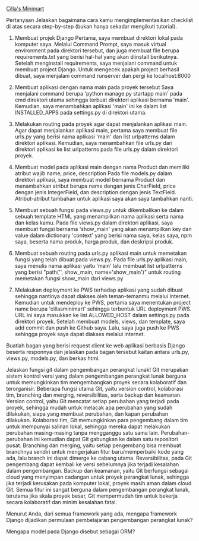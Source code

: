 [Cilla's Minimart](http://priscilla-natanael-cillasminimart.pbp.cs.ui.ac.id/)

Pertanyaan
Jelaskan bagaimana cara kamu mengimplementasikan checklist di atas secara step-by-step (bukan hanya sekadar mengikuti tutorial).
1. Membuat projek Django
Pertama, saya membuat direktori lokal pada komputer saya. Melalui Command Prompt, saya masuk virtual environment pada direktori tersebut, dan juga membuat file berupa requirements.txt yang berisi hal-hal yang akan diinstall berikutnya. Setelah menginstall requirements, saya menjalani command untuk membuat project Django. Untuk mengecek apakah project berhasil dibuat, saya menjalani command runserver dan pergi ke localhost:8000

2. Membuat aplikasi dengan nama main pada proyek tersebut
Saya menjalani command berupa 'python manage.py startapp main' pada cmd direktori utama sehingga terbuat direktori aplikasi bernama 'main'. Kemudian, saya menambahkan aplikasi 'main' ini ke dalam list INSTALLED_APPS pada settings.py di direktori utama.

3. Melakukan routing pada proyek agar dapat menjalankan aplikasi main.
Agar dapat menjalankan aplikasi main, pertama saya membuat file urls.py yang berisi nama aplikasi 'main' dan list urlpatterns dalam direktori aplikasi. Kemudian, saya menambahkan file urls.py dari direktori aplikasi ke list urlpatterns pada file urls.py dalam direktori proyek.

4. Membuat model pada aplikasi main dengan nama Product dan memiliki atribut wajib name, price, description
Pada file models.py dalam direktori aplikasi, saya membuat model bernama Product dan menambahkan atribut berupa name dengan jenis CharField, price dengan jenis IntegerField, dan description dengan jenis TextField. Atribut-atribut tambahan untuk aplikasi saya akan saya tambahkan nanti.

5. Membuat sebuah fungsi pada views.py untuk dikembalikan ke dalam sebuah template HTML yang menampilkan nama aplikasi serta nama dan kelas kamu.
Pada file views.py dalam direktori aplikasi, saya membuat fungsi bernama 'show_main' yang akan menampilkan key dan value dalam dictionary 'context' yang berisi nama saya, kelas saya, npm saya, beserta nama produk, harga produk, dan deskripsi produk.

6. Membuat sebuah routing pada urls.py aplikasi main untuk memetakan fungsi yang telah dibuat pada views.py.
Pada file urls.py aplikasi main, saya menulis nama aplikasi yaitu 'main' lalu membuat list urlpatterns yang berisi "path('', show_main, name='show_main')" untuk routing memetakan fungsi show_main dari views.py

7. Melakukan deployment ke PWS terhadap aplikasi yang sudah dibuat sehingga nantinya dapat diakses oleh teman-temanmu melalui Internet.
Kemudian untuk mendeploy ke PWS, pertama saya menentukan project name berupa 'cillasminimart' sehingga terbentuk URL deployment PWS. URL ini saya masukkan ke list ALLOWED_HOST dalam settings.py pada direktori proyek. Setelah membuat models, views, dan template, saya add commit dan push ke Github saya. Lalu, saya juga push ke PWS sehingga proyek saya dapat diakses melalui internet.

Buatlah bagan yang berisi request client ke web aplikasi berbasis Django beserta responnya dan jelaskan pada bagan tersebut kaitan antara urls.py, views.py, models.py, dan berkas html.

Jelaskan fungsi git dalam pengembangan perangkat lunak!
Git merupakan sistem kontrol versi yang dalam pengembangan perangkat lunak berguna untuk memungkinkan tim mengembangkan proyek secara kolaboratif dan terorganisir. Beberapa fungsi utama Git, yaitu version control, kolaborasi tim, branching dan merging, reversibilitas, serta backup dan keamanan. Version control, yaitu Git mencatat setiap perubahan yang terjadi pada proyek, sehingga mudah untuk melacak apa perubahan yang sudah dilakukan, siapa yang membuat perubahan, dan kapan perubahan dilakukan. Kolaborasi tim, Git memungkinkan para pengembang dalam tim untuk mempunyai salinan lokal, sehingga mereka dapat melakukan perubahan masing-masing tanpa mengganggu satu sama lain. Perubahan-perubahan ini kemudian dapat Git gabungkan ke dalam satu repositori pusat. Branching dan merging, yaitu setiap pengembang bisa membuat branchnya sendiri untuk mengerjakan fitur baru/memperbaiki kode yang ada, lalu branch ini dapat dimerge ke cabang utama. Reversibilitas, pada Git pengembang dapat kembali ke versi sebelumnya jika terjadi kesalahan dalam pengembangan. Backup dan keamanan, yaitu Git berfungsi sebagai cloud yang menyimpan cadangan untuk proyek perangkat lunak, sehingga jika terjadi kerusakan pada komputer lokal, proyek masih aman dalam cloud Git. Semua fitur ini sangat berguna dalam pengembangan perangkat lunak, terutama jika skala proyek besar, Git mempermudah tim untuk bekerja secara kolaboratif dan minim kesalahan fatal.

Menurut Anda, dari semua framework yang ada, mengapa framework Django dijadikan permulaan pembelajaran pengembangan perangkat lunak?


Mengapa model pada Django disebut sebagai ORM?
